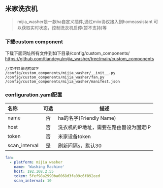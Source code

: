 ## 米家洗衣机


>mijia_washer是一款ha自定义插件,通过miio协议接入到homeassistant
>可以获取实时状态，控制洗衣机启停(暂不支持)等


### 下载custom component
下载下面网址所有文件到如下目录/config/custom_components/
https://github.com/tiandeyu/mijia_washer/tree/main/custom_components

```shell
//文件目录结构如下
/config/custom_components/mijia_washer/__init__.py
/config/custom_components/mijia_washer/fan.py
/config/custom_components/mijia_washer/manifest.json
```

### configuration.yaml配置 
| 名称 | 可选 | 描述 |
| :---- | :---: | ----- |
| name | 否 | ha的名字(Friendly Name) |
| host | 否 | 洗衣机的IP地址，需要在路由器设为固定IP |
| token | 否 | 米家设备token |
| scan_interval | 是 | 刷新间隔s，默认30 |
 
```yaml
fan:
  - platform: mijia_washer
    name: 'Washing Machine'
    host: 192.168.2.55
    token: 5fef98a2990ba6068d3fa09c6f892eed
    scan_interval: 10


